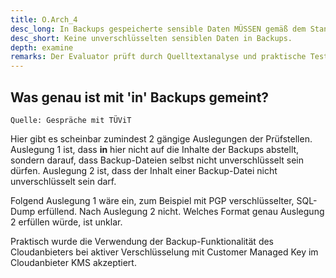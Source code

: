 ```yaml
---
title: O.Arch_4
desc_long: In Backups gespeicherte sensible Daten MÜSSEN gemäß dem Stand der Technik verschlüsselt sein.
desc_short: Keine unverschlüsselten sensiblen Daten in Backups.
depth: examine
remarks: Der Evaluator prüft durch Quelltextanalyse und praktische Tests, ob sensible Daten unverschlüsselt in Backups vorhanden sind.
---
```


## Was genau ist mit 'in' Backups gemeint?

`Quelle: Gespräche mit TÜViT`

Hier gibt es scheinbar zumindest 2 gängige Auslegungen der Prüfstellen.
Auslegung 1 ist, dass **in** hier nicht auf die Inhalte der Backups abstellt, sondern darauf, dass Backup-Dateien selbst nicht unverschlüsselt sein dürfen. Auslegung 2 ist, dass der Inhalt einer Backup-Datei nicht unverschlüsselt sein darf.

Folgend Auslegung 1 wäre ein, zum Beispiel mit PGP verschlüsselter, SQL-Dump erfüllend. Nach Auslegung 2 nicht. Welches Format genau Auslegung 2 erfüllen würde, ist unklar.

Praktisch wurde die Verwendung der Backup-Funktionalität des Cloudanbieters bei aktiver Verschlüsselung mit Customer Managed Key im Cloudanbieter KMS akzeptiert.
